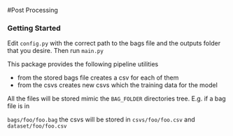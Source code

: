 #Post Processing

### Getting Started

Edit `config.py` with the correct path to the bags file and the outputs folder that you desire. 
Then run `main.py`

This package provides the following pipeline utilities

- from the stored bags file creates a csv for each of them 
- from the csvs creates new csvs which the training data for the model

All the files will be stored mimic the `BAG_FOLDER` directories tree. E.g. if a bag file is in

`bags/foo/foo.bag` the csvs will be stored in `csvs/foo/foo.csv` and `dataset/foo/foo.csv`